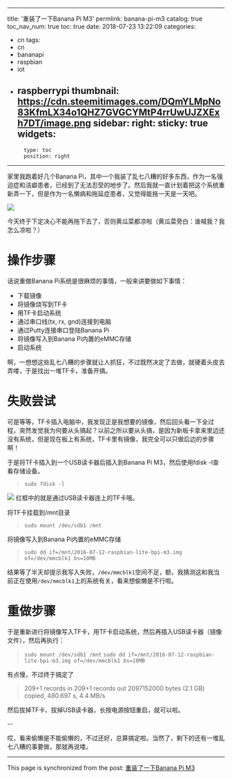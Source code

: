 
---
title: '重装了一下Banana Pi M3'
permlink: banana-pi-m3
catalog: true
toc_nav_num: true
toc: true
date: 2018-07-23 13:22:09
categories:
- cn
tags:
- cn
- bananapi
- raspbian
- iot
- raspberrypi
thumbnail: https://cdn.steemitimages.com/DQmYLMpNo83KfmLX34o1QHZ7GVGCYMtP4rrUwUJZXExh7DT/image.png
sidebar:
    right:
        sticky: true
widgets:
    -
        type: toc
        position: right
---


家里我跑着好几个Banana Pi，其中一个我装了乱七八糟的好多东西，作为一名强迫症和洁癖患者，已经到了无法忍受的地步了。然后我就一直计划着把这个系统重新弄一下，但是作为一名懒病和拖延症患者，又觉得能拖一天是一天吧。

![](https://cdn.steemitimages.com/DQmYLMpNo83KfmLX34o1QHZ7GVGCYMtP4rrUwUJZXExh7DT/image.png)

今天终于下定决心不能再拖下去了，否则黄瓜菜都凉啦（黄瓜菜旁白：谁喊我？我怎么凉啦？）

# 操作步骤

话说重做Banana Pi系统是很麻烦的事情，一般来讲要做如下事情：
* 下载镜像
* 将镜像烧写到TF卡
* 用TF卡启动系统
* 通过串口线(tx, rx, gnd)连接到电脑
* 通过Putty连接串口登陆Banana Pi
* 将镜像写入到Banana Pi内置的eMMC存储
* 启动系统

啊，一想想这些乱七八糟的步骤就让人抓狂，不过既然决定了去做，就硬着头皮去弄喽，于是找出一堆TF卡，准备开搞。

# 失败尝试

可是等等，TF卡插入电脑中，我发现正是我想要的镜像，然后回头看一下全过程，突然发觉我为何要从头搞起？以前之所以要从头搞，是因为新板卡拿来里边还没有系统，但是现在板上有系统，TF卡里有镜像，我完全可以只做后边的步骤啊！

于是将TF卡插入到一个USB读卡器后插入到Banana Pi M3，然后使用fdisk -l查看存储设备。
>`sudo fdisk -l`

![](https://cdn.steemitimages.com/DQmRduECyc4TNZb1y3i21qZpTNUQUWJ9Se4nvF3pLeJhZcC/image.png)
红框中的就是通过USB读卡器连上的TF卡哦。

将TF卡挂载到/mnt目录
>`sudo mount /dev/sdb1 /mnt`

将镜像写入到Banana Pi内置的eMMC存储
>`sudo dd if=/mnt/2016-07-12-raspbian-lite-bpi-m3.img of=/dev/mmcblk1 bs=10MB`

结果等了半天却提示我写入失败，`/dev/mmcblk1`空间不足，额，我猜测这和我当前正在使用`/dev/mmcblk1`上的系统有关，看来想偷懒是不行啦。

# 重做步骤

于是重新进行将镜像写入TF卡，用TF卡启动系统，然后再插入USB读卡器（镜像文件），然后再执行：
>`sudo mount /dev/sdb1 /mnt`
>`sudo dd if=/mnt/2016-07-12-raspbian-lite-bpi-m3.img of=/dev/mmcblk1 bs=10MB`


有点慢，不过终于搞定了
>209+1 records in
209+1 records out
2097152000 bytes (2.1 GB) copied, 480.697 s, 4.4 MB/s

然后拔掉TF卡、拔掉USB读卡器，长按电源按钮重启，就可以啦。

--

哎，看来偷懒是不能偷懒的，不过还好，总算搞定啦。当然了，剩下的还有一堆乱七八糟的事要做，那就再说喽。

- - -

This page is synchronized from the post: [重装了一下Banana Pi M3](https://steemit.com/@oflyhigh/banana-pi-m3)
